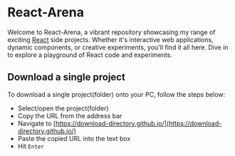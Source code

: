 # React-Arena

Welcome to React-Arena, a vibrant repository showcasing my range of exciting [React](https://react.dev/) side projects. Whether it's interactive web applications, dynamic components, or creative experiments, you'll find it all here. Dive in to explore a playground of React code and experiments.


## Download a single project

To download a single project(folder) onto your PC, follow the steps below:
- Select/open the project(folder)
- Copy the URL from the address bar
- Navigate to [https://download-directory.github.io/](https://download-directory.github.io/)
- Paste the copied URL into the text box
- Hit `Enter`

